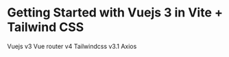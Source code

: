 # Getting Started with Vuejs 3 in Vite + Tailwind CSS

Vuejs v3
Vue router v4
Tailwindcss v3.1
Axios